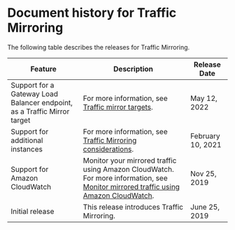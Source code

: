 # Document history for Traffic Mirroring<a name="doc-history"></a>

The following table describes the releases for Traffic Mirroring\.


| Feature | Description | Release Date | 
| --- | --- | --- | 
| Support for a Gateway Load Balancer endpoint, as a Traffic Mirror target | For more information, see [Traffic mirror targets](traffic-mirroring-targets.md)\. | May 12, 2022 | 
| Support for additional instances | For more information, see [Traffic Mirroring considerations](traffic-mirroring-considerations.md)\. | February 10, 2021 | 
| Support for Amazon CloudWatch | Monitor your mirrored traffic using Amazon CloudWatch\. For more information, see [Monitor mirrored traffic using Amazon CloudWatch](traffic-mirror-cloudwatch.md)\. | Nov 25, 2019 | 
|  Initial release  | This release introduces Traffic Mirroring\. | June 25, 2019 | 